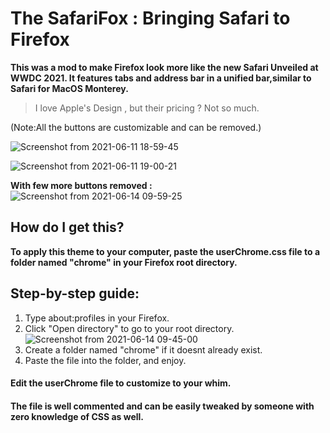# The SafariFox : Bringing Safari to Firefox

**This was a mod to make Firefox look more like the new Safari Unveiled at WWDC 2021. It features tabs and address bar in a unified bar,similar to Safari for MacOS Monterey.**
> I love Apple's Design , but their pricing ? Not so much.

(Note:All the buttons are customizable and can be removed.)

![Screenshot from 2021-06-11 18-59-45](https://user-images.githubusercontent.com/61003297/121838046-917e6b80-ccf4-11eb-9dd0-ae5b8aee782f.png)

![Screenshot from 2021-06-11 19-00-21](https://user-images.githubusercontent.com/61003297/121838058-993e1000-ccf4-11eb-9897-f6fb3d562e73.png)

**With few more buttons removed :**
![Screenshot from 2021-06-14 09-59-25](https://user-images.githubusercontent.com/61003297/121839306-55003f00-ccf7-11eb-8284-186bc613adba.png)

## How do I get this? 
**To apply this theme to your computer, paste the userChrome.css file to a folder named "chrome" in your Firefox root directory.**

## Step-by-step guide:
1. Type about:profiles in your Firefox.
2. Click "Open directory" to go to your root directory.
![Screenshot from 2021-06-14 09-45-00](https://user-images.githubusercontent.com/61003297/121838418-69433c80-ccf5-11eb-83d6-2d38b166a3ff.png)
3. Create a folder named "chrome" if it doesnt already exist.
4. Paste the file into the folder, and enjoy.

#### Edit the userChrome file to customize to your whim.
#### The file is well commented and can be easily tweaked by someone with zero knowledge of CSS as well.



